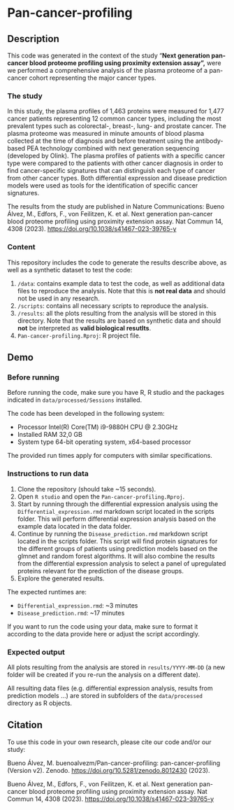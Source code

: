 # Pan-cancer-profiling
 
## Description

This code was generated in the context of the study “****Next generation pan-cancer blood proteome profiling using proximity extension assay”,**** were we performed a comprehensive analysis of the plasma proteome of a pan-cancer cohort representing the major cancer types. 


### The study

In this study, the plasma profiles of 1,463 proteins were measured for 1,477 cancer patients representing 12 common cancer types, including the most prevalent types such as colorectal-, breast-, lung- and prostate cancer. The plasma proteome was measured in minute amounts of blood plasma collected at the time of diagnosis and before treatment using the antibody-based PEA technology combined with next generation sequencing (developed by Olink). The plasma profiles of patients with a specific cancer type were compared to the patients with other cancer diagnosis in order to find cancer-specific signatures that can distinguish each type of cancer from other cancer types. Both differential expression and disease prediction models were used as tools for the identification of specific cancer signatures. 

The results from the study are published in Nature Communications:
Bueno Álvez, M., Edfors, F., von Feilitzen, K. et al. Next generation pan-cancer blood proteome profiling using proximity extension assay. Nat Commun 14, 4308 (2023). https://doi.org/10.1038/s41467-023-39765-y

### Content

This repository includes the code to generate the results describe above, as well as a synthetic dataset to test the code:

1. `/data`: contains example data to test the code, as well as additional data files to reproduce the analysis. Note that this is ****not real data**** and should not be used in any research. 
2. `/scripts`: contains all necessary scripts to reproduce the analysis.
3. `/results`: all the plots resulting from the analysis will be stored in this directory. Note that the results are based on synthetic data and should ****not**** be interpreted as ****valid biological resutlts****.
4. `Pan-cancer-profiling.Rproj`: R project file.

## Demo

### Before running
Before running the code, make sure you have R, R studio and the packages indicated in `data/processed/Sessions` installed.

The code has been developed in the following system:

- Processor Intel(R) Core(TM) i9-9880H CPU @ 2.30GHz
- Installed RAM 32,0 GB
- System type 64-bit operating system, x64-based processor

The provided run times apply for computers with similar specifications.

### Instructions to run data

1. Clone the repository (should take ~15 seconds).
2. Open `R studio` and open the `Pan-cancer-profiling.Rproj`.
3. Start by running through the differential expression analysis using the `Differential_expression.rmd` markdown script located in the scripts folder. This will perform differential expression analysis based on the example data located in the data folder.
4. Continue by running the `Disease_prediction.rmd` markdown script located in the scripts folder. This script will find protein signatures for the different groups of patients using prediction models based on the glmnet and random forest algorithms. It will also combine the results from the differential expression analysis to select a panel of upregulated proteins relevant for the prediction of the disease groups.
5. Explore the generated results.

The expected runtimes are:

- `Differential_expression.rmd`: ~3 minutes
- `Disease_prediction.rmd`: ~17 minutes

If you want to run the code using your data, make sure to format it according to the data provide here or adjust the script accordingly.  

### Expected output

All plots resulting from the analysis are stored in `results/YYYY-MM-DD` (a new folder will be created if you re-run the analysis on a different date).

All resulting data files (e.g. differential expression analysis, results from prediction models …) are stored in subfolders of the `data/processed` directory as R objects.

## Citation

To use this code in your own research, please cite our code and/or our study: 

Bueno Álvez, M. buenoalvezm/Pan-cancer-profiling: pan-cancer-profiling (Version v2). Zenodo. https://doi.org/10.5281/zenodo.8012430 (2023).

Bueno Álvez, M., Edfors, F., von Feilitzen, K. et al. Next generation pan-cancer blood proteome profiling using proximity extension assay. Nat Commun 14, 4308 (2023). https://doi.org/10.1038/s41467-023-39765-y
